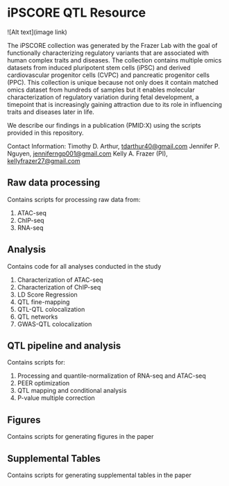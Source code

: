 # iPSCORE QTL Resource

![Alt text](image link)

The iPSCORE collection was generated by the Frazer Lab with the goal of functionally characterizing regulatory variants that are associated with human complex traits and diseases. The collection contains multiple omics datasets from induced pluripotent stem cells (iPSC) and derived cardiovascular progenitor cells (CVPC) and pancreatic progenitor cells (PPC). This collection is unique because not only does it contain matched omics dataset from hundreds of samples but it enables molecular characterization of regulatory variation during fetal development, a timepoint that is increasingly gaining attraction due to its role in influencing traits and diseases later in life. 

We describe our findings in a publication (PMID:X) using the scripts provided in this repository. 

Contact Information:
Timothy D. Arthur, tdarthur40@gmail.com
Jennifer P. Nguyen, jenniferngp001@gmail.com
Kelly A. Frazer (PI), kellyfrazer27@gmail.com 

## Raw data processing
Contains scripts for processing raw data from:
1. ATAC-seq
2. ChIP-seq
3. RNA-seq
   
## Analysis
Contains code for all analyses conducted in the study
1. Characterization of ATAC-seq 
2. Characterization of ChIP-seq
3. LD Score Regression 
4. QTL fine-mapping
5. QTL-QTL colocalization
6. QTL networks
7. GWAS-QTL colocalization

## QTL pipeline and analysis
Contains scripts for:
1. Processing and quantile-normalization of RNA-seq and ATAC-seq
2. PEER optimization
3. QTL mapping and conditional analysis
4. P-value multiple correction

## Figures
Contains scripts for generating figures in the paper

## Supplemental Tables
Contains scripts for generating supplemental tables in the paper

